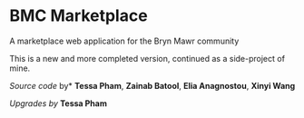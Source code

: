 # BMC Marketplace

A marketplace web application for the Bryn Mawr community

This is a new and more completed version, continued as a side-project of mine.

_Source code_ by* **Tessa Pham**, **Zainab Batool**, **Elia Anagnostou**, **Xinyi Wang**

_Upgrades by_ **Tessa Pham**
